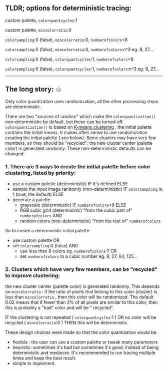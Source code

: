 ﻿## TLDR; options for deterministic tracing:

custom palette, `colorquantcycles`:1

custom palette, `mincolorratio`:0

`colorsampling`:0 (false), `mincolorratio`:0, `numberofcolors`<8

`colorsampling`:0 (false), `mincolorratio`:0, `numberofcolors`:n^3 eg. 8, 27...

`colorsampling`:0 (false), `colorquantcycles`:1, `numberofcolors`<8

`colorsampling`:0 (false), `colorquantcycles`:1, `numberofcolors`:n^3 eg. 8, 27...

---

## The long story: ☺

Only color quantization uses randomization, all the other processing steps are deterministic.

There are two "sources of random" which make the `colorquantization()` non-deterministic by default, but these can be
turned off. `colorquantization()` is based on [K-means clustering](https://en.wikipedia.org/wiki/K-means_clustering) ,
the initial palette contains the initial means. It makes often sense to use randomization creating the initial palette (
see below). Some clusters may have very few members, so they should be "recycled": the new cluster center (palette
color) is generated randomly. These non-deterministic defaults can be changed:

### 1. There are 3 ways to create the initial palette before color clustering, listed by priority:

- use a custom palette (deterministic) IF it's defined ELSE
- sample the input image randomly (non-deterministic) IF `colorsampling` is 1 (true, the default) ELSE
- generate a palette
    - grayscale (deterministic) IF `numberofcolors`<8 ELSE
    - RGB cubic grid (deterministic) "from the cubic part of" `numberofcolors` AND
    - random colors (non-deterministic) "from the rest of" `numberofcolors`

So to create a deterministic initial palette:

- use custom palette OR
- set `colorsampling`:0 (false) AND
    - use less than 8 colors eg. `numberofcolors`:7 OR
    - set `numberofcolors` to a cubic number eg. 8, 27, 64, 125...

### 2. Clusters which have very few members, can be "recycled" to improve clustering:

the new cluster center (palette color) is generated randomly. This depends on `mincolorratio` : if the ratio of pixels
that belong to this color (cluster) is less than `mincolorratio` , then this color will be randomized. The default 0.02
means that if fewer than 2% of all pixels are similar to this color, then this is probably a "bad" color and will be "
recycled".

IF the clustering is not repeated ( `colorquantcycles`:1 ) OR no color will be recycled ( `mincolorratio`:0 ) THEN this
will be deterministic.

These design choices were made so that the color quantization would be:

- flexible : the user can use a custom palette or tweak many parameters
- heuristic: sometimes it's bad but sometimes it's good, instead of being deterministic and mediocre. It's recommended
  to run tracing multiple times and keep the best result.
- simple to implement.

